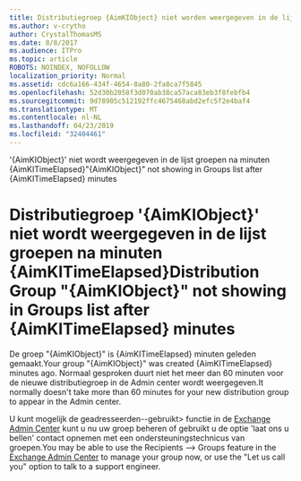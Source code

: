 ```yaml
---
title: Distributiegroep {AimKIObject} niet worden weergegeven in de lijst groepen na minuten {AimKITimeElapsed}
ms.author: v-crytho
author: CrystalThomasMS
ms.date: 8/8/2017
ms.audience: ITPro
ms.topic: article
ROBOTS: NOINDEX, NOFOLLOW
localization_priority: Normal
ms.assetid: cdc6a166-434f-4654-8a80-2fa8ca7f5845
ms.openlocfilehash: 52d30b2058f3d070ab38ca57aca83eb3f8febfb4
ms.sourcegitcommit: 9d78905c512192ffc4675468abd2efc5f2e4baf4
ms.translationtype: MT
ms.contentlocale: nl-NL
ms.lasthandoff: 04/23/2019
ms.locfileid: "32404461"
---
```

<span data-ttu-id="c4c70-102">'{AimKIObject}' niet wordt weergegeven in de lijst groepen na minuten {AimKITimeElapsed}</span><span class="sxs-lookup"><span data-stu-id="c4c70-102">"{AimKIObject}" not showing in Groups list after {AimKITimeElapsed} minutes</span></span>

# <a name="distribution-group-aimkiobject-not-showing-in-groups-list-after-aimkitimeelapsed-minutes"></a><span data-ttu-id="c4c70-103">Distributiegroep '{AimKIObject}' niet wordt weergegeven in de lijst groepen na minuten {AimKITimeElapsed}</span><span class="sxs-lookup"><span data-stu-id="c4c70-103">Distribution Group "{AimKIObject}" not showing in Groups list after {AimKITimeElapsed} minutes</span></span>

<span data-ttu-id="c4c70-104">De groep "{AimKIObject}" is {AimKITimeElapsed} minuten geleden gemaakt.</span><span class="sxs-lookup"><span data-stu-id="c4c70-104">Your group "{AimKIObject}" was created {AimKITimeElapsed} minutes ago.</span></span> <span data-ttu-id="c4c70-105">Normaal gesproken duurt niet het meer dan 60 minuten voor de nieuwe distributiegroep in de Admin center wordt weergegeven.</span><span class="sxs-lookup"><span data-stu-id="c4c70-105">It normally doesn't take more than 60 minutes for your new distribution group to appear in the Admin center.</span></span>
  
<span data-ttu-id="c4c70-106">U kunt mogelijk de geadresseerden--gebruikt\> functie in de [Exchange Admin Center](https://outlook.office365.com/ecp/?rfr=Admin_o365&amp;exsvurl=1&amp;mkt=en-US.aspx) kunt u nu uw groep beheren of gebruikt u de optie 'laat ons u bellen' contact opnemen met een ondersteuningstechnicus van groepen.</span><span class="sxs-lookup"><span data-stu-id="c4c70-106">You may be able to use the Recipients --\> Groups feature in the [Exchange Admin Center](https://outlook.office365.com/ecp/?rfr=Admin_o365&amp;exsvurl=1&amp;mkt=en-US.aspx) to manage your group now, or use the "Let us call you" option to talk to a support engineer.</span></span> 
  


